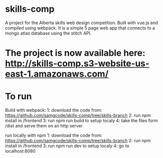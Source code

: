 # skills-comp

A project for the Alberta skills web design competition.
Built with vue.js and compiled using webpack.
It is a simple 5 page web app that connects to a mongo atlas database using the stitch API.

# The project is now available here: http://skills-comp.s3-website-us-east-1.amazonaws.com/

# To run
Build with webpack:
1: download the code from: https://github.com/samgcode/skills-comp/tree/skills-branch
2: run npm install in /frontend
3: run npm run build to setup localy 
4: take the files form /dist and serve them on an http server

run locally with npm
1: download the code from: https://github.com/samgcode/skills-comp/tree/skills-branch
2: run npm install in /frontend
3: run npm run dev to setup localy 
4: go to localhost:8080
